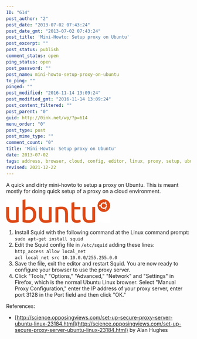```yaml
---
ID: "614"
post_author: "2"
post_date: "2013-07-02 07:43:24"
post_date_gmt: "2013-07-02 07:43:24"
post_title: 'Mini-Howto: Setup proxy on Ubuntu'
post_excerpt: ""
post_status: publish
comment_status: open
ping_status: open
post_password: ""
post_name: mini-howto-setup-proxy-on-ubuntu
to_ping: ""
pinged: ""
post_modified: "2016-11-14 13:09:24"
post_modified_gmt: "2016-11-14 13:09:24"
post_content_filtered: ""
post_parent: "0"
guid: http://0ink.net/wp/?p=614
menu_order: "0"
post_type: post
post_mime_type: ""
comment_count: "0"
title: 'Mini-Howto: Setup proxy on Ubuntu'
date: 2013-07-02
tags: address, browser, cloud, config, editor, linux, proxy, setup, ubuntu
revised: 2021-12-22
---
```


A quick and dirty mini-howto to setup a proxy on Ubuntu.
This is meant mostly for doing quick setup of a proxy
on a cloud environment.

![logo-ubuntu_su-orange-hex](/images/2013/logo-ubuntu_su-orange-hex.jpg)


1.  Install Squid with the following command at the Linux command prompt:  
    `sudo apt-get install squid`
2.  Edit the Squid config file in `/etc/squid` adding these lines:  
    `http_access allow local_net`  
    `acl local_net src 10.10.0.0/255.255.0.0`
3.  Save the file, exit the editor and restart Squid. You are now ready to configure your browser to use the proxy server.
4.  Click "Tools," "Options," "Advanced," "Network" and "Settings" in Firefox, which is the normal Ubuntu Linux browser. Select "Manual Proxy Configuration," enter the IP address of your proxy server, enter port 3128 in the Port field and then click "OK."

References:

*   [http://science.opposingviews.com/set-up-secure-proxy-server-ubuntu-linux-23184.html](http://science.opposingviews.com/set-up-secure-proxy-server-ubuntu-linux-23184.html) by Alan Hughes
